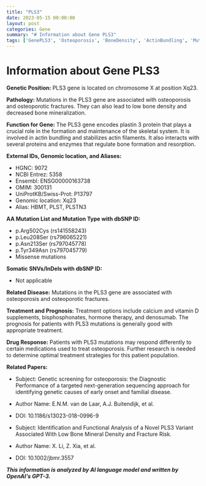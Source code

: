 ```yaml
---
title: "PLS3"
date: 2023-05-15 00:00:00
layout: post
categories: Gene
summary: "# Information about Gene PLS3"
tags: ['GenePLS3', 'Osteoporosis', 'BoneDensity', 'ActinBundling', 'Mutation', 'Treatment', 'DrugResponse', 'NextGenSequencing']
---
```


# Information about Gene PLS3

**Genetic Position:** PLS3 gene is located on chromosome X at position Xq23.

**Pathology:** Mutations in the PLS3 gene are associated with osteoporosis and osteoporotic fractures. They can also lead to low bone density and decreased bone mineralization.

**Function for Gene:** The PLS3 gene encodes plastin 3 protein that plays a crucial role in the formation and maintenance of the skeletal system. It is involved in actin bundling and stabilizes actin filaments. It also interacts with several proteins and enzymes that regulate bone formation and resorption.

**External IDs, Genomic location, and Aliases:**
- HGNC: 9072
- NCBI Entrez: 5358
- Ensembl: ENSG00000163738
- OMIM: 300131
- UniProtKB/Swiss-Prot: P13797
- Genomic location: Xq23
- Alias: HBMT, PLST, PLSTN3

**AA Mutation List and Mutation Type with dbSNP ID:**
- p.Arg502Cys (rs141558243)
- p.Leu208Ser (rs796065221)
- p.Asn213Ser (rs797045778)
- p.Tyr349Asn (rs797045779)
- Missense mutations

**Somatic SNVs/InDels with dbSNP ID:**
- Not applicable

**Related Disease:** Mutations in the PLS3 gene are associated with osteoporosis and osteoporotic fractures.

**Treatment and Prognosis:** Treatment options include calcium and vitamin D supplements, bisphosphonates, hormone therapy, and denosumab. The prognosis for patients with PLS3 mutations is generally good with appropriate treatment.

**Drug Response:** Patients with PLS3 mutations may respond differently to certain medications used to treat osteoporosis. Further research is needed to determine optimal treatment strategies for this patient population.

**Related Papers:**
- Subject: Genetic screening for osteoporosis: the Diagnostic Performance of a targeted next-generation sequencing approach for identifying genetic causes of early onset and familial disease.
- Author Name: E.N.M. van de Laar, A.J. Buitendijk, et al.
- DOI: 10.1186/s13023-018-0996-9

- Subject: Identification and Functional Analysis of a Novel PLS3 Variant Associated With Low Bone Mineral Density and Fracture Risk.
- Author Name: X. Li, Z. Xia, et al.
- DOI: 10.1002/jbmr.3557

**_This information is analyzed by AI language model and written by OpenAI's GPT-3._**